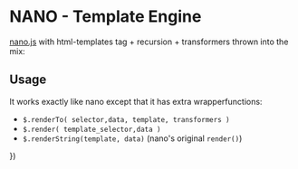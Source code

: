 NANO - Template Engine
=============================

[nano.js](https://github.com/trix/nano) with html-templates tag + recursion + transformers thrown into the mix:

   <template id="items">
     <div>
       <h2>{name}</h2>
       <hr>
       <template data-key="sub">
         <div>{type}</div>
         <div>{type:mytransformer}</div>
         <hr>
       </template>
     </div>
   </template>
   <div id="#items"></div>

   <script>
     new nanoplus($)

     $.renderTo( 
      '#items',                                                      // destination
      [{                                                             // data
        name:foo,                                                    // data
        sub:[{type:"bar"}]                                           // data
      }],                                                            // data
      'template#items',                                              // template 
      { mytransformer: function(value, data, key){ return "foo" } }  // transformers
     )
   </script>

## Usage 

It works exactly like nano except that it has extra wrapperfunctions:

* `$.renderTo( selector,data, template, transformers )`
* `$.render( template_selector,data )`
* `$.renderString(template, data)` (nano's original `render()`)

})


